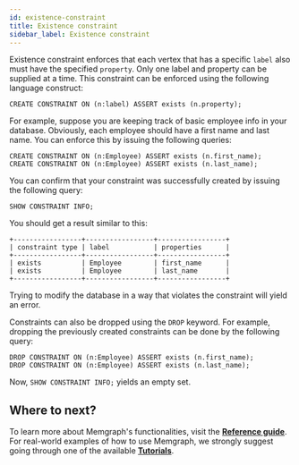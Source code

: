 ```yaml
---
id: existence-constraint
title: Existence constraint
sidebar_label: Existence constraint
---
```


Existence constraint enforces that each vertex that has a specific `label`
also must have the specified `property`. Only one label and property can be
supplied at a time.  This constraint can be enforced using the following
language construct:

```cypher
CREATE CONSTRAINT ON (n:label) ASSERT exists (n.property);
```

For example, suppose you are keeping track of basic employee info in your
database. Obviously, each employee should have a first name and last name. You
can enforce this by issuing the following queries:

```cypher
CREATE CONSTRAINT ON (n:Employee) ASSERT exists (n.first_name);
CREATE CONSTRAINT ON (n:Employee) ASSERT exists (n.last_name);
```

You can confirm that your constraint was successfully created by issuing the
following query:

```cypher
SHOW CONSTRAINT INFO;
```

You should get a result similar to this:

```
+-----------------+-----------------+-----------------+
| constraint type | label           | properties      |
+-----------------+-----------------+-----------------+
| exists          | Employee        | first_name      |
| exists          | Employee        | last_name       |
+-----------------+-----------------+-----------------+
```

Trying to modify the database in a way that violates the constraint will
yield an error.

Constraints can also be dropped using the `DROP` keyword. For example,
dropping the previously created constraints can be done by the following
query:

```cypher
DROP CONSTRAINT ON (n:Employee) ASSERT exists (n.first_name);
DROP CONSTRAINT ON (n:Employee) ASSERT exists (n.last_name);
```

Now, `SHOW CONSTRAINT INFO;` yields an empty set.

## Where to next?

To learn more about Memgraph's functionalities, visit the **[Reference guide](../../reference-guide)**.
For real-world examples of how to use Memgraph, we strongly suggest going through one of the available **[Tutorials](../../tutorials/tutorials.md)**.